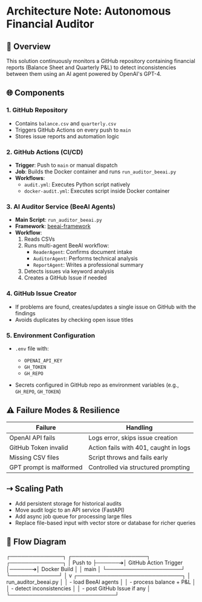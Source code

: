 # Architecture Note: Autonomous Financial Auditor

## 🔢 Overview

This solution continuously monitors a GitHub repository containing financial reports (Balance Sheet and Quarterly P\&L) to detect inconsistencies between them using an AI agent powered by OpenAI's GPT-4.

## 🌐 Components

### 1. GitHub Repository

- Contains `balance.csv` and `quarterly.csv`
- Triggers GitHub Actions on every push to `main`
- Stores issue reports and automation logic

### 2. GitHub Actions (CI/CD)

- **Trigger**: Push to `main` or manual dispatch
- **Job**: Builds the Docker container and runs `run_auditor_beeai.py`
- **Workflows**:
  - `audit.yml`: Executes Python script natively
  - `docker-audit.yml`: Executes script inside Docker container

### 3. AI Auditor Service (BeeAI Agents)

- **Main Script**: `run_auditor_beeai.py`
- **Framework**: [beeai-framework](https://framework.beeai.dev/)
- **Workflow**:
  1. Reads CSVs
  2. Runs multi-agent BeeAI workflow:
     - `ReaderAgent`: Confirms document intake
     - `AuditorAgent`: Performs technical analysis
     - `ReportAgent`: Writes a professional summary
  3. Detects issues via keyword analysis
  4. Creates a GitHub Issue if needed

### 4. GitHub Issue Creator

* If problems are found, creates/updates a single issue on GitHub with the findings
* Avoids duplicates by checking open issue titles

### 5. Environment Configuration

* `.env` file with:

  * `OPENAI_API_KEY`
  * `GH_TOKEN`
  * `GH_REPO`
* Secrets configured in GitHub repo as environment variables (e.g., `GH_REPO`, `GH_TOKEN`)

## ⚠️ Failure Modes & Resilience

| Failure                 | Handling                              |
| ----------------------- | ------------------------------------- |
| OpenAI API fails        | Logs error, skips issue creation      |
| GitHub Token invalid    | Action fails with 401, caught in logs |
| Missing CSV files       | Script throws and fails early         |
| GPT prompt is malformed | Controlled via structured prompting   |

## ⇢ Scaling Path

* Add persistent storage for historical audits
* Move audit logic to an API service (FastAPI)
* Add async job queue for processing large files
* Replace file-based input with vector store or database for richer queries

## 🔄 Flow Diagram

┌──────────────┐        ┌────────────────────┐        ┌──────────────┐
│   Push to    ├──────➔│ GitHub Action Trigger │──────➔│  Docker Build │
│    main      │        └────────────────────┘        └─────────────┘
                                                       │
                                                       v
                                      ┌────────────────────────────┐
                                      │ run_auditor_beeai.py       │
                                      │ - load BeeAI agents        │
                                      │ - process balance + P&L    │
                                      │ - detect inconsistencies   │
                                      │ - post GitHub Issue if any │
                                      └────────────────────────────┘